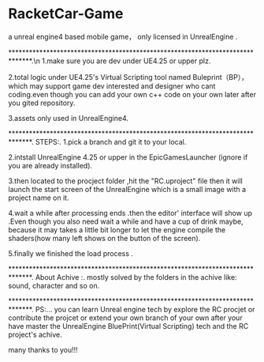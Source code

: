 # RacketCar-Game
a unreal engine4 based mobile game， only licensed in UnrealEngine .

******************************************************************************.\\n
1.make sure you are dev under UE4.25 or upper plz.

2.total logic under UE4.25's Virtual Scripting tool named Buleprint（BP），which may support game dev interested and designer who cant coding.even though you can add your own c++ code on your own later after you gited repository.

3.assets only used in UnrealEngine4.

******************************************************************************.
STEPS:.
1.pick a branch and git it to your local.

2.intstall UnrealEngine 4.25 or upper in the EpicGamesLauncher (ignore if you are already installed).

3.then located to the procject folder ,hit the "RC.uproject" file then it will launch the start screen of the UnrealEngine which is a small image with a project name on it.

4.wait a while after processing ends .then the editor' interface will show up .Even though you also need wait a while and have a cup of drink maybe, because it may takes a little bit longer to let the engine compile the shaders(how many left shows on the button of the screen).

5.finally we finished the load process .

******************************************************************************.
About Achive :.
mostly solved by the folders in the achive like: sound, character and so on.

******************************************************************************.
PS:...
you can learn Unreal engine tech by explore the RC procjet or contribute the projcet or extend your own branch of your own after your have master the UnrealEngine BluePrint(Virtual Scripting) tech and the RC project's achive.

many thanks to you!!!  
